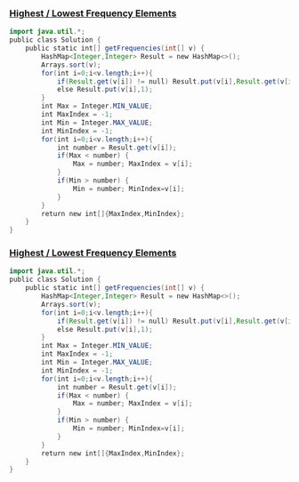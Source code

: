 ### [Highest / Lowest Frequency Elements](https://www.codingninjas.com/studio/problems/k-most-occurrent-numbers_625382?utm_source=striver&utm_medium=website&utm_campaign=a_zcoursetuf)
```Java
import java.util.*;
public class Solution {
    public static int[] getFrequencies(int[] v) {
        HashMap<Integer,Integer> Result = new HashMap<>();
        Arrays.sort(v);
        for(int i=0;i<v.length;i++){
            if(Result.get(v[i]) != null) Result.put(v[i],Result.get(v[i])+1);
            else Result.put(v[i],1);
        }
        int Max = Integer.MIN_VALUE;
        int MaxIndex = -1;
        int Min = Integer.MAX_VALUE;
        int MinIndex = -1;
        for(int i=0;i<v.length;i++){
            int number = Result.get(v[i]);
            if(Max < number) {
                Max = number; MaxIndex = v[i];
            }
            if(Min > number) {
                Min = number; MinIndex=v[i];
            }
        }
        return new int[]{MaxIndex,MinIndex};
    }
}
```

### [Highest / Lowest Frequency Elements](https://www.codingninjas.com/studio/problems/k-most-occurrent-numbers_625382?utm_source=striver&utm_medium=website&utm_campaign=a_zcoursetuf)

```Java
import java.util.*;
public class Solution {
    public static int[] getFrequencies(int[] v) {
        HashMap<Integer,Integer> Result = new HashMap<>();
        Arrays.sort(v);
        for(int i=0;i<v.length;i++){
            if(Result.get(v[i]) != null) Result.put(v[i],Result.get(v[i])+1);
            else Result.put(v[i],1);
        }
        int Max = Integer.MIN_VALUE;
        int MaxIndex = -1;
        int Min = Integer.MAX_VALUE;
        int MinIndex = -1;
        for(int i=0;i<v.length;i++){
            int number = Result.get(v[i]);
            if(Max < number) {
                Max = number; MaxIndex = v[i];
            }
            if(Min > number) {
                Min = number; MinIndex=v[i];
            }
        }
        return new int[]{MaxIndex,MinIndex};
    }
}
```
